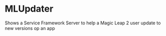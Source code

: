 # MLUpdater
Shows a Service Framework Server to help a Magic Leap 2 user update to new versions op an app

